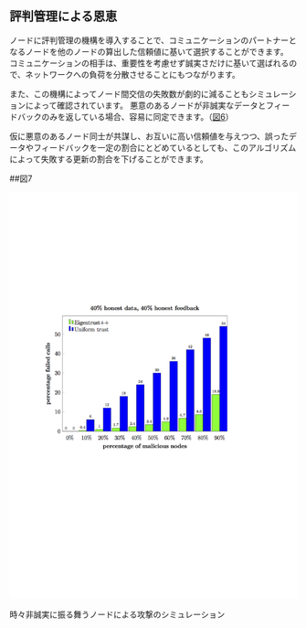 ## 評判管理による恩恵

ノードに評判管理の機構を導入することで、コミュニケーションのパートナーとなるノードを他のノードの算出した信頼値に基いて選択することができます。
コミュニケーションの相手は、重要性を考慮せず誠実さだけに基いて選ばれるので、ネットワークへの負荷を分散させることにもつながります。

また、この機構によってノード間交信の失敗数が劇的に減ることもシミュレーションによって確認されています。
悪意のあるノードが非誠実なデータとフィードバックのみを返している場合、容易に同定できます。（[図6](/Reputation/6.4.md#図6)）

仮に悪意のあるノード同士が共謀し、お互いに高い信頼値を与えつつ、誤ったデータやフィードバックを一定の割合にとどめているとしても、このアルゴリズムによって失敗する更新の割合を下げることができます。

##図7

<img src="/images/Figure7.png">

時々非誠実に振る舞うノードによる攻撃のシミュレーション
